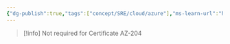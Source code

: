 ```yaml
---
{"dg-publish":true,"tags":["concept/SRE/cloud/azure"],"ms-learn-url":"https://learn.microsoft.com/en-us/azure/azure-resource-manager/bicep/overview?tabs=bicep","definition":"Bicep is a domain-specific language (DSL) that uses declarative syntax to deploy Azure resources.","permalink":"/concepts/bicep/","dgPassFrontmatter":true}
---
```



> [!info] 
> Not required for Certificate AZ-204
